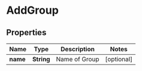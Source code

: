 

# AddGroup


## Properties

| Name | Type | Description | Notes |
|------------ | ------------- | ------------- | -------------|
|**name** | **String** | Name of Group |  [optional] |




